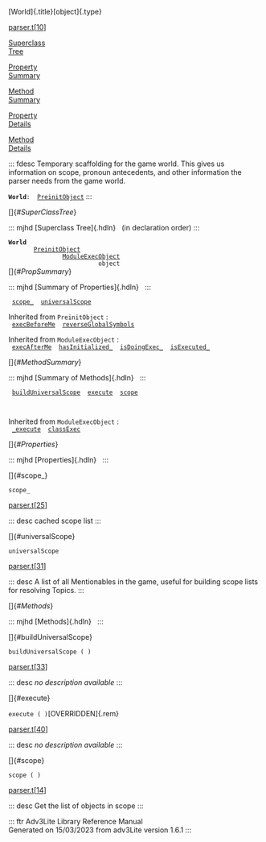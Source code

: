 [World]{.title}[object]{.type}

[parser.t](../file/parser.t.html)\[[10](../source/parser.t.html#10)\]

[Superclass\
Tree](#_SuperClassTree_)

[Property\
Summary](#_PropSummary_)

[Method\
Summary](#_MethodSummary_)

[Property\
Details](#_Properties_)

[Method\
Details](#_Methods_)

::: fdesc
Temporary scaffolding for the game world. This gives us information on
scope, pronoun antecedents, and other information the parser needs from
the game world.

**`World`**` :   `[`PreinitObject`](../object/PreinitObject.html)
:::

[]{#_SuperClassTree_}

::: mjhd
[Superclass Tree]{.hdln}   (in declaration order)
:::

**`World`**\
`         `[`PreinitObject`](../object/PreinitObject.html)\
`                 `[`ModuleExecObject`](../object/ModuleExecObject.html)\
`                         object`\
[]{#_PropSummary_}

::: mjhd
[Summary of Properties]{.hdln}  
:::

` `[`scope_`](#scope_)`  `[`universalScope`](#universalScope)`  `

Inherited from `PreinitObject` :\
` `[`execBeforeMe`](../object/PreinitObject.html#execBeforeMe)`  `[`reverseGlobalSymbols`](../object/PreinitObject.html#reverseGlobalSymbols)`  `

Inherited from `ModuleExecObject` :\
` `[`execAfterMe`](../object/ModuleExecObject.html#execAfterMe)`  `[`hasInitialized_`](../object/ModuleExecObject.html#hasInitialized_)`  `[`isDoingExec_`](../object/ModuleExecObject.html#isDoingExec_)`  `[`isExecuted_`](../object/ModuleExecObject.html#isExecuted_)`  `

[]{#_MethodSummary_}

::: mjhd
[Summary of Methods]{.hdln}  
:::

` `[`buildUniversalScope`](#buildUniversalScope)`  `[`execute`](#execute)`  `[`scope`](#scope)`  `

` `

Inherited from `ModuleExecObject` :\
` `[`_execute`](../object/ModuleExecObject.html#_execute)`  `[`classExec`](../object/ModuleExecObject.html#classExec)`  `

[]{#_Properties_}

::: mjhd
[Properties]{.hdln}  
:::

[]{#scope_}

`scope_`

[parser.t](../file/parser.t.html)\[[25](../source/parser.t.html#25)\]

::: desc
cached scope list
:::

[]{#universalScope}

`universalScope`

[parser.t](../file/parser.t.html)\[[31](../source/parser.t.html#31)\]

::: desc
A list of all Mentionables in the game, useful for building scope lists
for resolving Topics.
:::

[]{#_Methods_}

::: mjhd
[Methods]{.hdln}  
:::

[]{#buildUniversalScope}

`buildUniversalScope ( )`

[parser.t](../file/parser.t.html)\[[33](../source/parser.t.html#33)\]

::: desc
*no description available*
:::

[]{#execute}

`execute ( )`[OVERRIDDEN]{.rem}

[parser.t](../file/parser.t.html)\[[40](../source/parser.t.html#40)\]

::: desc
*no description available*
:::

[]{#scope}

`scope ( )`

[parser.t](../file/parser.t.html)\[[14](../source/parser.t.html#14)\]

::: desc
Get the list of objects in scope
:::

::: ftr
Adv3Lite Library Reference Manual\
Generated on 15/03/2023 from adv3Lite version 1.6.1
:::
